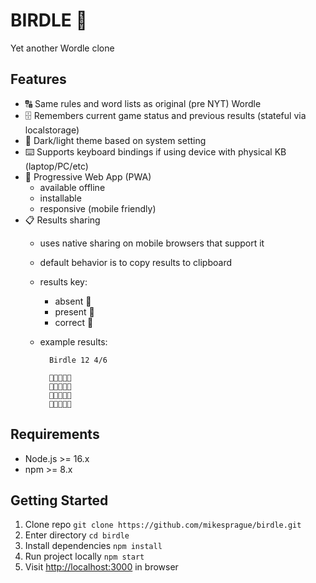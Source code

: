 # BIRDLE :hatched_chick:

Yet another Wordle clone

## Features

- :capital_abcd: Same rules and word lists as original (pre NYT) Wordle
- :file_cabinet: Remembers current game status and previous results (stateful via localstorage)
- :art: Dark/light theme based on system setting
- :keyboard: Supports keyboard bindings if using device with physical KB (laptop/PC/etc)
- :iphone: Progressive Web App (PWA)
  - available offline
  - installable
  - responsive (mobile friendly)
- :clipboard: Results sharing
  - uses native sharing on mobile browsers that support it
  - default behavior is to copy results to clipboard
  - results key:
    - absent 🥚
    - present 🐣
    - correct 🐥
  - example results:
  
    ```text
      Birdle 12 4/6

      🥚🐣🥚🥚🐥
      🥚🥚🥚🐥🐥
      🥚🐣🥚🐥🐥
      🐥🐥🐥🐥🐥
    ```

## Requirements

- Node.js >= 16.x
- npm >= 8.x

## Getting Started

1. Clone repo `git clone https://github.com/mikesprague/birdle.git`
1. Enter directory `cd birdle`
1. Install dependencies `npm install`
1. Run project locally `npm start`
1. Visit <http://localhost:3000> in browser

